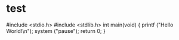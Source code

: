 # test
#include <stdio.h> 
#include <stdlib.h> 
int main(void) 
{ 
printf ("Hello World!\n"); 
system ("pause"); 
return 0;
}
